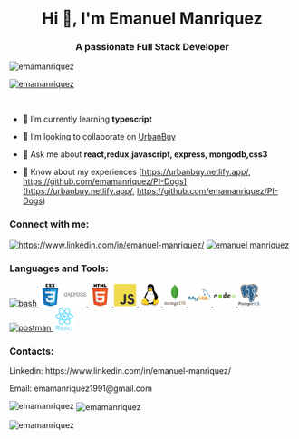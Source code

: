 <h1 align="center">Hi 👋, I'm Emanuel Manriquez</h1>
<h3 align="center">A passionate Full Stack Developer</h3>

<p align="left"> <img src="https://komarev.com/ghpvc/?username=emamanriquez&label=Profile%20views&color=0e75b6&style=flat" alt="emamanriquez" /> </p>

<p align="left"> <a href="https://github.com/ryo-ma/github-profile-trophy"><img src="https://github-profile-trophy.vercel.app/?username=emamanriquez" alt="emamanriquez" /></a> </p>

<p align="left"> <a href="https://twitter.com/" target="blank"><img src="https://img.shields.io/twitter/follow/?logo=twitter&style=for-the-badge" alt="" /></a> </p>

- 🌱 I’m currently learning **typescript**

- 👯 I’m looking to collaborate on [UrbanBuy](https://urbanbuy.netlify.app/)

- 💬 Ask me about **react,redux,javascript, express, mongodb,css3**

- 📄 Know about my experiences [https://urbanbuy.netlify.app/, https://github.com/emamanriquez/PI-Dogs](https://urbanbuy.netlify.app/, https://github.com/emamanriquez/PI-Dogs)

<h3 align="left">Connect with me:</h3>
<p align="left">
<a href="https://linkedin.com/in/https://www.linkedin.com/in/emanuel-manriquez/" target="blank"><img align="center" src="https://raw.githubusercontent.com/rahuldkjain/github-profile-readme-generator/master/src/images/icons/Social/linked-in-alt.svg" alt="https://www.linkedin.com/in/emanuel-manriquez/" height="30" width="40" /></a>
<a href="https://fb.com/emanuel manriquez" target="blank"><img align="center" src="https://raw.githubusercontent.com/rahuldkjain/github-profile-readme-generator/master/src/images/icons/Social/facebook.svg" alt="emanuel manriquez" height="30" width="40" /></a>
</p>

<h3 align="left">Languages and Tools:</h3>
<p align="left"> <a href="https://www.gnu.org/software/bash/" target="_blank" rel="noreferrer"> <img src="https://www.vectorlogo.zone/logos/gnu_bash/gnu_bash-icon.svg" alt="bash" width="40" height="40"/> </a> <a href="https://www.w3schools.com/css/" target="_blank" rel="noreferrer"> <img src="https://raw.githubusercontent.com/devicons/devicon/master/icons/css3/css3-original-wordmark.svg" alt="css3" width="40" height="40"/> </a> <a href="https://expressjs.com" target="_blank" rel="noreferrer"> <img src="https://raw.githubusercontent.com/devicons/devicon/master/icons/express/express-original-wordmark.svg" alt="express" width="40" height="40"/> </a> <a href="https://www.w3.org/html/" target="_blank" rel="noreferrer"> <img src="https://raw.githubusercontent.com/devicons/devicon/master/icons/html5/html5-original-wordmark.svg" alt="html5" width="40" height="40"/> </a> <a href="https://developer.mozilla.org/en-US/docs/Web/JavaScript" target="_blank" rel="noreferrer"> <img src="https://raw.githubusercontent.com/devicons/devicon/master/icons/javascript/javascript-original.svg" alt="javascript" width="40" height="40"/> </a> <a href="https://www.linux.org/" target="_blank" rel="noreferrer"> <img src="https://raw.githubusercontent.com/devicons/devicon/master/icons/linux/linux-original.svg" alt="linux" width="40" height="40"/> </a> <a href="https://www.mongodb.com/" target="_blank" rel="noreferrer"> <img src="https://raw.githubusercontent.com/devicons/devicon/master/icons/mongodb/mongodb-original-wordmark.svg" alt="mongodb" width="40" height="40"/> </a> <a href="https://www.mysql.com/" target="_blank" rel="noreferrer"> <img src="https://raw.githubusercontent.com/devicons/devicon/master/icons/mysql/mysql-original-wordmark.svg" alt="mysql" width="40" height="40"/> </a> <a href="https://nodejs.org" target="_blank" rel="noreferrer"> <img src="https://raw.githubusercontent.com/devicons/devicon/master/icons/nodejs/nodejs-original-wordmark.svg" alt="nodejs" width="40" height="40"/> </a> <a href="https://www.postgresql.org" target="_blank" rel="noreferrer"> <img src="https://raw.githubusercontent.com/devicons/devicon/master/icons/postgresql/postgresql-original-wordmark.svg" alt="postgresql" width="40" height="40"/> </a> <a href="https://postman.com" target="_blank" rel="noreferrer"> <img src="https://www.vectorlogo.zone/logos/getpostman/getpostman-icon.svg" alt="postman" width="40" height="40"/> </a> <a href="https://reactjs.org/" target="_blank" rel="noreferrer"> <img src="https://raw.githubusercontent.com/devicons/devicon/master/icons/react/react-original-wordmark.svg" alt="react" width="40" height="40"/> </a> </p>
<h3 align="left">Contacts:</h3>
<p>Linkedin: https://www.linkedin.com/in/emanuel-manriquez/
</p>
<p>Email: emamanriquez1991@gmail.com
</p>
<p><img align="left" src="https://github-readme-stats.vercel.app/api/top-langs?username=emamanriquez&show_icons=true&locale=en&layout=compact" alt="emamanriquez" /></p>

<p>&nbsp;<img align="center" src="https://github-readme-stats.vercel.app/api?username=emamanriquez&show_icons=true&locale=en" alt="emamanriquez" /></p>

<p><img align="center" src="https://github-readme-streak-stats.herokuapp.com/?user=emamanriquez&" alt="emamanriquez" /></p>
